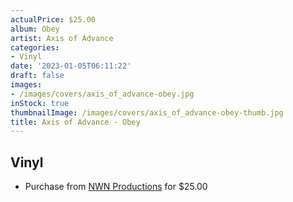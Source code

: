 ```yaml
---
actualPrice: $25.00
album: Obey
artist: Axis of Advance
categories:
- Vinyl
date: '2023-01-05T06:11:22'
draft: false
images:
- /images/covers/axis_of_advance-obey.jpg
inStock: true
thumbnailImage: /images/covers/axis_of_advance-obey-thumb.jpg
title: Axis of Advance - Obey
---
```


## Vinyl
* Purchase from [NWN Productions](http://shop.nwnprod.com/index.php?route=product/product&path=75&product_id=30367&sort=pd.name&order=ASC) for $25.00
